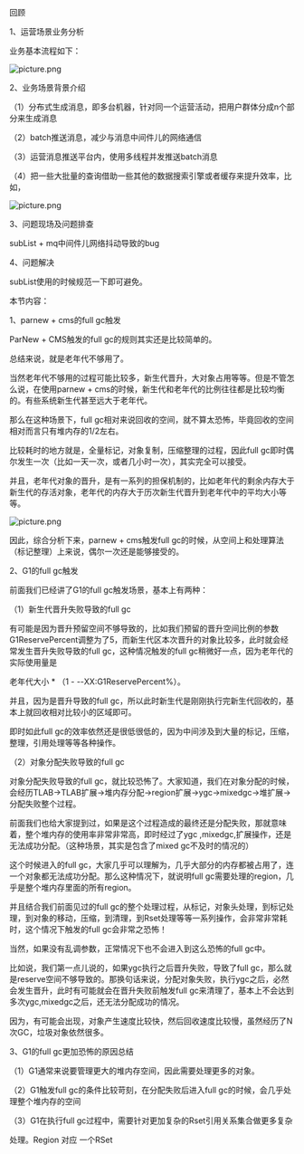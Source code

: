 回顾

1、运营场景业务分析

业务基本流程如下：

 

![picture.png](http://wechatapppro-1252524126.cdn.xiaoeknow.com/apppuKyPtrl1086/image/ueditor/54569000_1647077885.png?imageView2/2/q/80%7CimageMogr2/ignore-error/1)

2、业务场景背景介绍

（1）分布式生成消息，即多台机器，针对同一个运营活动，把用户群体分成n个部分来生成消息

（2）batch推送消息，减少与消息中间件儿的网络通信

（3）运营消息推送平台内，使用多线程并发推送batch消息

（4）把一些大批量的查询借助一些其他的数据搜索引擎或者缓存来提升效率，比如，

![picture.png](http://wechatapppro-1252524126.cdn.xiaoeknow.com/apppuKyPtrl1086/image/ueditor/54617400_1647077885.png?imageView2/2/q/80%7CimageMogr2/ignore-error/1)

 

3、问题现场及问题排查

subList + mq中间件儿网络抖动导致的bug

4、问题解决

subList使用的时候规范一下即可避免。

 

本节内容：

1、parnew + cms的full gc触发

ParNew + CMS触发的full gc的规则其实还是比较简单的。

总结来说，就是老年代不够用了。

当然老年代不够用的过程可能比较多，新生代晋升，大对象占用等等。但是不管怎么说，在使用parnew + cms的时候，新生代和老年代的比例往往都是比较均衡的。有些系统新生代甚至远大于老年代。

那么在这种场景下，full gc相对来说回收的空间，就不算太恐怖，毕竟回收的空间相对而言只有堆内存的1/2左右。

比较耗时的地方就是，全量标记，对象复制，压缩整理的过程，因此full gc即时偶尔发生一次（比如一天一次，或者几小时一次），其实完全可以接受。

 

并且，老年代对象的晋升，是有一系列的担保机制的，比如老年代的剩余内存大于新生代的存活对象，老年代的内存大于历次新生代晋升到老年代中的平均大小等等。

![picture.png](http://wechatapppro-1252524126.cdn.xiaoeknow.com/apppuKyPtrl1086/image/ueditor/55607700_1647077885.png?imageView2/2/q/80%7CimageMogr2/ignore-error/1)

因此，综合分析下来，parnew + cms触发full gc的时候，从空间上和处理算法（标记整理）上来说，偶尔一次还是能够接受的。

2、G1的full gc触发

前面我们已经讲了G1的full gc触发场景，基本上有两种：

（1）新生代晋升失败导致的full gc

有可能是因为晋升预留空间不够导致的，比如我们预留的晋升空间比例的参数G1ReservePercent调整为了5，而新生代区本次晋升的对象比较多，此时就会经常发生晋升失败导致的full gc，这种情况触发的full gc稍微好一点，因为老年代的实际使用量是

老年代大小 * （1 - --XX:G1ReservePercent%）。

并且，因为是晋升导致的full gc，所以此时新生代是刚刚执行完新生代回收的，基本上就回收相对比较小的区域即可。

即时如此full gc的效率依然还是很低很低的，因为中间涉及到大量的标记，压缩，整理，引用处理等等各种操作。

 

（2）对象分配失败导致的full gc

对象分配失败导致的full gc，就比较恐怖了。大家知道，我们在对象分配的时候，会经历TLAB->TLAB扩展->堆内存分配->region扩展->ygc->mixedgc->堆扩展->分配失败整个过程。

前面我们也给大家提到过，如果是这个过程造成的最终还是分配失败，那就意味着，整个堆内存的使用率非常非常高，即时经过了ygc ,mixedgc,扩展操作，还是无法成功分配。（这种场景，其实是包含了mixed gc不及时的情况的）

这个时候进入的full gc，大家几乎可以理解为，几乎大部分的内存都被占用了，连一个对象都无法成功分配。那么这种情况下，就说明full gc需要处理的region，几乎是整个堆内存里面的所有region。

 

并且结合我们前面见过的full gc的整个处理过程，从标记，对象头处理，到标记处理，到对象的移动，压缩，到清理，到Rset处理等等一系列操作，会非常非常耗时，这个情况下触发的full gc会非常之恐怖！

当然，如果没有乱调参数，正常情况下也不会进入到这么恐怖的full gc中。

 

比如说，我们第一点儿说的，如果ygc执行之后晋升失败，导致了full gc，那么就是reserve空间不够导致的。那换句话来说，分配对象失败，执行ygc之后，必然会发生晋升，此时有可能就会在晋升失败前触发full gc来清理了，基本上不会达到多次ygc,mixedgc之后，还无法分配成功的情况。

 

因为，有可能会出现，对象产生速度比较快，然后回收速度比较慢，虽然经历了N次GC，垃圾对象依然很多。

 

3、G1的full gc更加恐怖的原因总结

（1）G1通常来说要管理更大的堆内存空间，因此需要处理更多的对象。

（2）G1触发full gc的条件比较苛刻，在分配失败后进入full gc的时候，会几乎处理整个堆内存的空间

（3）G1在执行full gc过程中，需要针对更加复杂的Rset引用关系集合做更多复杂

处理。Region 对应 一个RSet